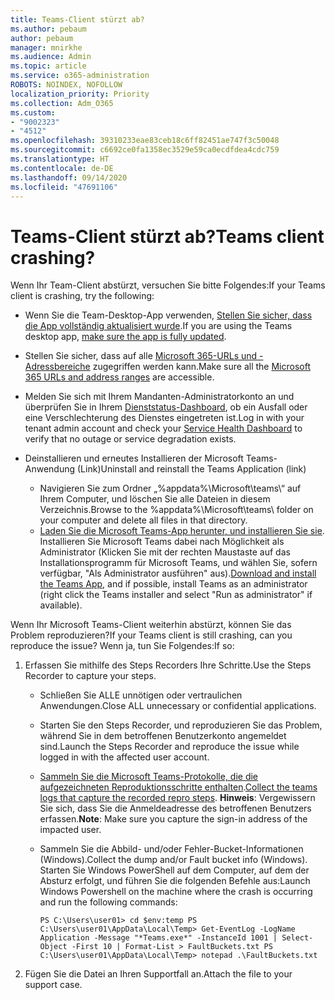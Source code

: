 ```yaml
---
title: Teams-Client stürzt ab?
ms.author: pebaum
author: pebaum
manager: mnirkhe
ms.audience: Admin
ms.topic: article
ms.service: o365-administration
ROBOTS: NOINDEX, NOFOLLOW
localization_priority: Priority
ms.collection: Adm_O365
ms.custom:
- "9002323"
- "4512"
ms.openlocfilehash: 39310233eae83ceb18c6ff82451ae747f3c50048
ms.sourcegitcommit: c6692ce0fa1358ec3529e59ca0ecdfdea4cdc759
ms.translationtype: HT
ms.contentlocale: de-DE
ms.lasthandoff: 09/14/2020
ms.locfileid: "47691106"
---
```

# <a name="teams-client-crashing"></a><span data-ttu-id="aada4-102">Teams-Client stürzt ab?</span><span class="sxs-lookup"><span data-stu-id="aada4-102">Teams client crashing?</span></span>

<span data-ttu-id="aada4-103">Wenn Ihr Team-Client abstürzt, versuchen Sie bitte Folgendes:</span><span class="sxs-lookup"><span data-stu-id="aada4-103">If your Teams client is crashing, try the following:</span></span>

- <span data-ttu-id="aada4-104">Wenn Sie die Team-Desktop-App verwenden, [Stellen Sie sicher, dass die App vollständig aktualisiert wurde](https://support.office.com/article/Update-Microsoft-Teams-535a8e4b-45f0-4f6c-8b3d-91bca7a51db1).</span><span class="sxs-lookup"><span data-stu-id="aada4-104">If you are using the Teams desktop app, [make sure the app is fully updated](https://support.office.com/article/Update-Microsoft-Teams-535a8e4b-45f0-4f6c-8b3d-91bca7a51db1).</span></span>

- <span data-ttu-id="aada4-105">Stellen Sie sicher, dass auf alle [Microsoft 365-URLs und -Adressbereiche](https://docs.microsoft.com/microsoftteams/connectivity-issues) zugegriffen werden kann.</span><span class="sxs-lookup"><span data-stu-id="aada4-105">Make sure all the [Microsoft 365 URLs and address ranges](https://docs.microsoft.com/microsoftteams/connectivity-issues) are accessible.</span></span>

- <span data-ttu-id="aada4-106">Melden Sie sich mit Ihrem Mandanten-Administratorkonto an und überprüfen Sie in Ihrem [Dienststatus-Dashboard](https://docs.microsoft.com/office365/enterprise/view-service-health), ob ein Ausfall oder eine Verschlechterung des Dienstes eingetreten ist.</span><span class="sxs-lookup"><span data-stu-id="aada4-106">Log in with your tenant admin account and check your [Service Health Dashboard](https://docs.microsoft.com/office365/enterprise/view-service-health) to verify that no outage or service degradation exists.</span></span>

- <span data-ttu-id="aada4-107">Deinstallieren und erneutes Installieren der Microsoft Teams-Anwendung (Link)</span><span class="sxs-lookup"><span data-stu-id="aada4-107">Uninstall and reinstall the Teams Application (link)</span></span>
    - <span data-ttu-id="aada4-108">Navigieren Sie zum Ordner „%appdata%\Microsoft\teams\“ auf Ihrem Computer, und löschen Sie alle Dateien in diesem Verzeichnis.</span><span class="sxs-lookup"><span data-stu-id="aada4-108">Browse to the %appdata%\Microsoft\teams\ folder on your computer and delete all files in that directory.</span></span>
    - <span data-ttu-id="aada4-109">[Laden Sie die Microsoft Teams-App herunter, und installieren Sie sie](https://www.microsoft.com/microsoft-365/microsoft-teams/group-chat-software#office-DesktopAppDownload-ofoushy). Installieren Sie Microsoft Teams dabei nach Möglichkeit als Administrator (Klicken Sie mit der rechten Maustaste auf das Installationsprogramm für Microsoft Teams, und wählen Sie, sofern verfügbar, "Als Administrator ausführen" aus).</span><span class="sxs-lookup"><span data-stu-id="aada4-109">[Download and install the Teams App](https://www.microsoft.com/microsoft-365/microsoft-teams/group-chat-software#office-DesktopAppDownload-ofoushy), and if possible, install Teams as an administrator (right click the Teams installer and select "Run as administrator" if available).</span></span>

<span data-ttu-id="aada4-110">Wenn Ihr Microsoft Teams-Client weiterhin abstürzt, können Sie das Problem reproduzieren?</span><span class="sxs-lookup"><span data-stu-id="aada4-110">If your Teams client is still crashing, can you reproduce the issue?</span></span> <span data-ttu-id="aada4-111">Wenn ja, tun Sie Folgendes:</span><span class="sxs-lookup"><span data-stu-id="aada4-111">If so:</span></span>

1. <span data-ttu-id="aada4-112">Erfassen Sie mithilfe des Steps Recorders Ihre Schritte.</span><span class="sxs-lookup"><span data-stu-id="aada4-112">Use the Steps Recorder to capture your steps.</span></span>
    - <span data-ttu-id="aada4-113">Schließen Sie ALLE unnötigen oder vertraulichen Anwendungen.</span><span class="sxs-lookup"><span data-stu-id="aada4-113">Close ALL unnecessary or confidential applications.</span></span>
    - <span data-ttu-id="aada4-114">Starten Sie den Steps Recorder, und reproduzieren Sie das Problem, während Sie in dem betroffenen Benutzerkonto angemeldet sind.</span><span class="sxs-lookup"><span data-stu-id="aada4-114">Launch the Steps Recorder and reproduce the issue while logged in with the affected user account.</span></span>
    - <span data-ttu-id="aada4-115">[Sammeln Sie die Microsoft Teams-Protokolle, die die aufgezeichneten Reproduktionsschritte enthalten](https://docs.microsoft.com/microsoftteams/log-files).</span><span class="sxs-lookup"><span data-stu-id="aada4-115">[Collect the teams logs that capture the recorded repro steps](https://docs.microsoft.com/microsoftteams/log-files).</span></span> <span data-ttu-id="aada4-116">**Hinweis**: Vergewissern Sie sich, dass Sie die Anmeldeadresse des betroffenen Benutzers erfassen.</span><span class="sxs-lookup"><span data-stu-id="aada4-116">**Note**: Make sure you capture the sign-in address of the impacted user.</span></span>
    - <span data-ttu-id="aada4-117">Sammeln Sie die Abbild- und/oder Fehler-Bucket-Informationen (Windows).</span><span class="sxs-lookup"><span data-stu-id="aada4-117">Collect the dump and/or Fault bucket info (Windows).</span></span> <span data-ttu-id="aada4-118">Starten Sie Windows PowerShell auf dem Computer, auf dem der Absturz erfolgt, und führen Sie die folgenden Befehle aus:</span><span class="sxs-lookup"><span data-stu-id="aada4-118">Launch Windows Powershell on the machine where the crash is occurring and run the following commands:</span></span>

        `
        PS C:\Users\user01> cd $env:temp
        PS C:\Users\user01\AppData\Local\Temp> Get-EventLog -LogName Application -Message "*Teams.exe*" -InstanceId 1001 | Select-Object -First 10 | Format-List > FaultBuckets.txt
        PS C:\Users\user01\AppData\Local\Temp> notepad .\FaultBuckets.txt
        `
    
2. <span data-ttu-id="aada4-119">Fügen Sie die Datei an Ihren Supportfall an.</span><span class="sxs-lookup"><span data-stu-id="aada4-119">Attach the file to your support case.</span></span>
